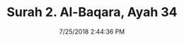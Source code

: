 ---
title       : "Surah 2. Al-Baqara, Ayah 34"
date        : 7/25/2018 2:44:36 PM
draft       : false
type        : "quran"
layout      : "compare"
BookCode    : "CMP"
SurahNumber : "2"
AyahNumber  : "34"
TotalAyah   : "286"
---